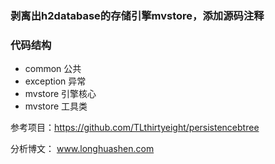 ### 剥离出h2database的存储引擎mvstore，添加源码注释

### 代码结构

- common 公共
- exception 异常
- mvstore 引擎核心
- mvstore 工具类

参考项目：https://github.com/TLthirtyeight/persistencebtree

分析博文： www.longhuashen.com